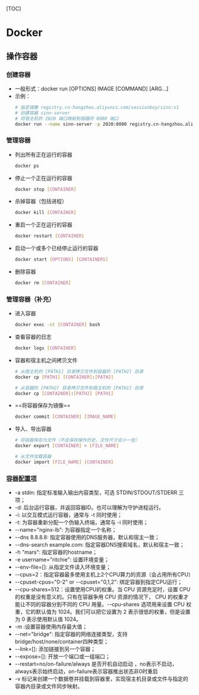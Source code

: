 [TOC]

# Docker

## 操作容器

### 创建容器

- 一般形式：docker run [OPTIONS] IMAGE [COMMAND] [ARG...]
- 示例：
  ```bash
  # 指定镜像 registry.cn-hangzhou.aliyuncs.com/sessionboy/sinn:v1
  # 创建容器 sinn-server
  # 将宿主机的 2020 端口映射到容器的 8080 端口
  docker run --name sinn-server -p 2020:8080 registry.cn-hangzhou.aliyuncs.com/sessionboy/sinn:v1
  ```

### 管理容器

- 列出所有正在运行的容器
  ```bash
  docker ps
  ```
- 停止一个正在运行的容器 
  ```bash
  docker stop [CONTAINER]
  ```
- 杀掉容器（包括进程）
  ```bash
  docker kill [CONTAINER]
  ```
- 重启一个正在运行的容器 
  ```bash
  docker restart [CONTAINER]
  ```
- 启动一个或多个已经停止运行的容器 
  ```bash
  docker start [OPTIONS] [CONTAINERS]
  ```
- 删除容器 
  ```bash
  docker rm [CONTAINER]
  ```

### 管理容器（补充）

- 进入容器 
  ```bash
  docker exec -it [CONTAINER] bash
  ```
- 查看容器的日志 
  ```bash
  docker logs [CONTAINER]
  ```
- 容器和宿主机之间拷贝文件
  ```bash
  # 从宿主机的 [PATH1] 目录拷贝文件到容器的 [PATH2] 目录
  docker cp [PATH1] [CONTAINER]:[PATH2]

  # 从容器的 [PATH2] 目录拷贝文件到宿主机的 [PATH1] 目录
  docker cp [CONTAINER]:[PATH2] [PATH1]
  ```
- ==将容器保存为镜像==
  ```bash
  docker commit [CONTAINER] [IMAGE_NAME]
  ```
- 导入、导出容器
  ```bash
  # 将容器保存为文件（不会保存操作历史，文件尺寸会小一些）
  docker export [CONTAINER] > [FILE_NAME]

  # 从文件加载容器
  docker import [FILE_NAME] [CONTAINER]
  ```

### [容器配置项](http://www.runoob.com/docker/docker-run-command.html)
- -a stdin: 指定标准输入输出内容类型，可选 STDIN/STDOUT/STDERR 三项；
- -d: 后台运行容器，并返回容器ID。也可以理解为守护进程运行。
- -i: 以交互模式运行容器，通常与 -t 同时使用；
- -t: 为容器重新分配一个伪输入终端，通常与 -i 同时使用；
- --name="nginx-lb": 为容器指定一个名称；
- --dns 8.8.8.8: 指定容器使用的DNS服务器，默认和宿主一致；
- --dns-search example.com: 指定容器DNS搜索域名，默认和宿主一致；
- -h "mars": 指定容器的hostname；
- -e username="ritchie": 设置环境变量；
- --env-file=[]: 从指定文件读入环境变量；
- --cpus=2：指定容器最多使用主机上2个CPU算力的资源（会占用所有CPU）
- --cpuset-cpus="0-2" or --cpuset="0,1,2": 绑定容器到指定CPU运行；
- --cpu-shares=512：设置使用CPU的权重。当 CPU 资源充足时，设置 CPU 的权重是没有意义的。只有在容器争用 CPU 资源的情况下， CPU 的权重才能让不同的容器分到不同的 CPU 用量。--cpu-shares 选项用来设置 CPU 权重，它的默认值为 1024。我们可以把它设置为 2 表示很低的权重，但是设置为 0 表示使用默认值 1024。
- -m :设置容器使用内存最大值；
- --net="bridge": 指定容器的网络连接类型，支持 bridge/host/none/container四种类型；
- --link=[]: 添加链接到另一个容器；
- --expose=[]: 开放一个端口或一组端口；
- --restart=no/on-failure/always  是否开机自动启动 ，no表示不启动，always表示始终启动，on-failure表示容器推出状态非0时重启
- -v  标记来创建一个数据卷并挂载到容器里，实现宿主机目录或文件与指定的容器内目录或文件同步映射。
